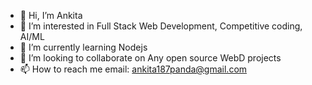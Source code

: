 - 👋 Hi, I’m Ankita
- 👀 I’m interested in Full Stack Web Development, Competitive coding, AI/ML
- 🌱 I’m currently learning Nodejs
- 💞️ I’m looking to collaborate on Any open source WebD projects
- 📫 How to reach me email: ankita187panda@gmail.com

<!---
ankita-104/ankita-104 is a ✨ special ✨ repository because its `README.md` (this file) appears on your GitHub profile.
You can click the Preview link to take a look at your changes.
--->
